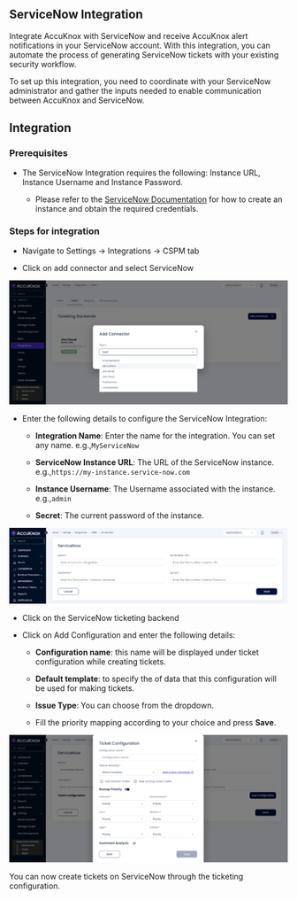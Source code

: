 

## ServiceNow Integration

Integrate AccuKnox with ServiceNow and receive AccuKnox alert notifications in your ServiceNow account. With this integration, you can automate the process of generating ServiceNow tickets with your existing security workflow.

To set up this integration, you need to coordinate with your ServiceNow administrator and gather the inputs needed to enable communication between AccuKnox and ServiceNow.

## Integration

### Prerequisites

- The ServiceNow Integration requires the following: Instance URL, Instance Username and Instance Password.

    + Please refer to the <a href="https://developer.servicenow.com/dev.do#!/learn/learning-plans/utah/new_to_servicenow/app_store_learnv2_buildmyfirstapp_utah_personal_developer_instances" target="_blank">ServiceNow Documentation</a> for how to create an instance and obtain the required credentials.

### Steps for integration

- Navigate to Settings → Integrations → CSPM tab

- Click on add connector and select ServiceNow

![](images/servicenow/service-now-0.png)

- Enter the following details to configure the ServiceNow Integration:

    + **Integration Name**: Enter the name for the integration. You can set any name. e.g.,```MyServiceNow```

    + **ServiceNow Instance URL**: The URL of the ServiceNow instance. e.g.,```https://my-instance.service-now.com```

    + **Instance Username**: The Username associated with the instance. e.g.,```admin```

    + **Secret**: The current password of the instance.

![](images/servicenow/service-now-1.png)

- Click on the ServiceNow ticketing backend

- Click on Add Configuration and enter the following details:

    + **Configuration name**: this name will be displayed under ticket configuration while creating tickets.

    + **Default template**: to specify the of data that this configuration will be used for making tickets.

    + **Issue Type**: You can choose from the dropdown.

    + Fill the priority mapping according to your choice and press **Save**.

![](images/servicenow/service-now-3.png)

You can now create tickets on ServiceNow through the ticketing configuration.